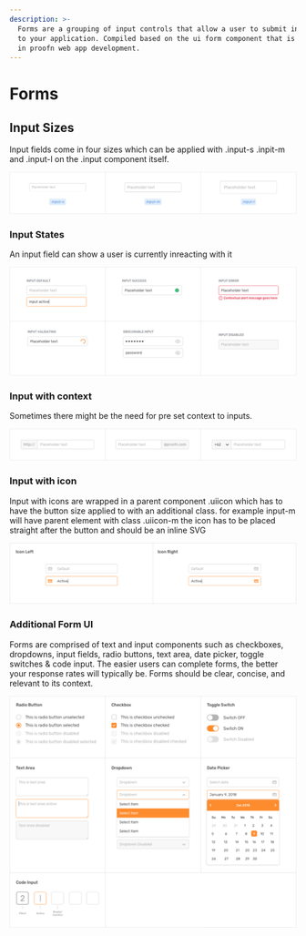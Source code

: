 ```yaml
---
description: >-
  Forms are a grouping of input controls that allow a user to submit information
  to your application. Compiled based on the ui form component that is running
  in proofn web app development.
---
```


# Forms

## Input Sizes

Input fields come in four sizes which can be applied with .input-s .inpit-m and .input-l on the .input component itself.

![](.gitbook/assets/component.png)

### **Input States**

An input field can show a user is currently inreacting with it

![](.gitbook/assets/state.png)

### **Input with context**

Sometimes there might be the need for pre set context to inputs.

![](.gitbook/assets/input.png)

### **Input with icon**

Input with icons are wrapped in a parent component .uiicon which has to have the button size applied to with an additional class. for example input-m will have parent element with class .uiicon-m the icon has to be placed straight after the button and should be an inline SVG

![](.gitbook/assets/input-with-icon.png)

### Additional Form UI

Forms are comprised of text and input components such as checkboxes, dropdowns, input fields, radio buttons, text area, date picker, toggle switches & code input. The easier users can complete forms, the better your response rates will typically be. Forms should be clear, concise, and relevant to its context.

![](.gitbook/assets/additional.png)

